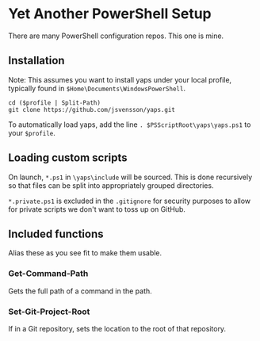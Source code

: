 # Yet Another PowerShell Setup

There are many PowerShell configuration repos. This one is mine.

## Installation

Note: This assumes you want to install yaps under your local profile, typically found in `$Home\Documents\WindowsPowerShell`.

```
cd ($profile | Split-Path)
git clone https://github.com/jsvensson/yaps.git
```

To automatically load yaps, add the line `. $PSScriptRoot\yaps\yaps.ps1` to your `$profile`.

## Loading custom scripts

On launch, `*.ps1` in `\yaps\include` will be sourced. This is done recursively so that files can be split into appropriately grouped directories.

`*.private.ps1` is excluded in the `.gitignore` for security purposes to allow for private scripts we don't want to toss up on GitHub.

## Included functions

Alias these as you see fit to make them usable.

### Get-Command-Path

Gets the full path of a command in the path.

### Set-Git-Project-Root

If in a Git repository, sets the location to the root of that repository.
